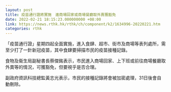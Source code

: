 ```yaml
---
layout: post
title: 疫苗通行證將實施　進商場回家或商場餐廳取外賣獲豁免
date: 2022-02-21 18:15:23.000000000 +08:00
link: https://news.rthk.hk/rthk/ch/component/k2/1634996-20220221.htm
categories: rthk
---
```


「疫苗通行證」星期四起全面實施，進入食肆、超市、街市及商場等表列處所，需至少打了一針新冠疫苗，其中食肆要掃描市民的疫苗接種記錄。

食物及衞生局副秘書長蔡傑銘表示，市民進入商場回家、上下班或前往商場餐廳取外賣等的情況，可獲豁免，但要視乎是否合理。

副政府資訊科技總監黃志光表示，市民的接種記錄將會被加密處理，31日後會自動刪除。
